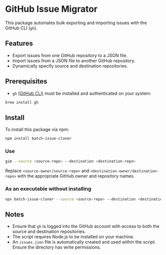 # GitHub Issue Migrator

This package automates bulk exporting and importing issues with the GitHub CLI (`gh`).

## Features

- Export issues from one GitHub repository to a JSON file.
- Import issues from a JSON file to another GitHub repository.
- Dynamically specify source and destination repositories.

## Prerequisites

- `gh` [(GitHub CLI)](https://cli.github.com/) must be installed and authenticated on your system:

```zsh
brew install gh
```

## Install

To install this package via npm:

```bash
npm install batch-issue-cloner
```

### Use

```bash
gim --source <source-repo> --destination <destination-repo>
```

Replace `<source-owner/source-repo>` and `<destination-owner/destination-repo>` with the appropriate GitHub owner and repository names.

### As an executable without installing

```zsh
npx batch-issue-cloner --source <source-repo> --destination <destination-repo>
```

## Notes

- Ensure that `gh` is logged into the GitHub account with access to both the source and destination repositories.
- The script requires Node.js to be installed on your machine.
- An `issues.json` file is automatically created and used within the script. Ensure the directory has write permissions.
